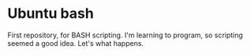 # Ubuntu bash
First repository, for BASH scripting. I'm learning to program, so scripting seemed a good idea. Let's what happens.

